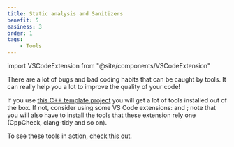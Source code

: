 ```yaml
---
title: Static analysis and Sanitizers
benefit: 5
easiness: 3
order: 1
tags:
    - Tools
---
```

import VSCodeExtension from "@site/components/VSCodeExtension"

There are a lot of bugs and bad coding habits that can be caught by tools. It can really help you a lot to improve the quality of your code!

If you use [this C++ template project](https://github.com/JulesFouchy/Simple-Cpp-Setup) you will get a lot of tools installed out of the box. If not, consider using some VS Code extensions: <VSCodeExtension id="jbenden.c-cpp-flylint"/> and <VSCodeExtension id="notskm.clang-tidy"/>; note that you will also have to install the tools that these extension rely one (CppCheck, clang-tidy and so on).

To see these tools in action, [check this out](https://youtu.be/juJaaCf_yKc).